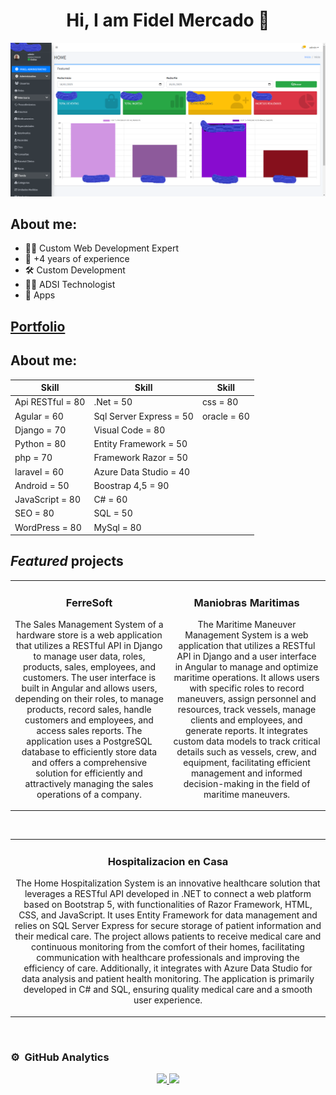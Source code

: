 <div align="center">
<h1  align="center">Hi, I am Fidel Mercado 👋</h1>
<img src="https://github.com/fimercadog/fidel-mercado/blob/gh-pages/img/sistema_de_informacion.png">
</div>
<!--
**fimercadog/fimercadog** is a ✨ _special_ ✨ repository because its `README.md` (this file) appears on your GitHub profile.
-->
<h2> About me: </h2> 

- 👨‍💻 Custom Web Development Expert
- 💼 +4 years of experience  
- 🛠️ Custom Development 
- 👨‍💻 ADSI Technologist 
- 📱 Apps

<h2><a href="https://fimercadog.github.io/fidel-mercado/">Portfolio</a></h2> 


<h2> About me: </h2> 

| Skill                 | Skill                       | Skill                       |
|-----------------------|-----------------------------|-----------------------------|
| Api RESTful   = 80    | .Net                 = 50   | css                 = 80    |
| Agular        = 60    | Sql Server Express   = 50   | oracle               = 60   |
| Django        = 70    | Visual Code          = 80   |
| Python        = 80    | Entity Framework     = 50   |
| php           = 70    | Framework Razor      = 50   |
| laravel       = 60    | Azure Data Studio    = 40   |
| Android       = 50    | Boostrap 4,5         = 90   |
| JavaScript    = 80    | C#                   = 60   |
| SEO           = 80    | SQL                  = 50   |
| WordPress     = 80    | MySql                = 80   |


## *Featured* projects
<table>
<tr>
<td width="50%">
<h3 align="center">FerreSoft</h3>
<div align="center">
<!--<a href="https://github.com/fimercadog/ferreteria_ferretic_backend" target="_blank"><img src="" width="400" alt="ferreteria_ferretic_backend"></a>
<p>
<!--<a href="https://github.com/fimercadog/ferreteria_ferretic_backend" target="_blank">
<img src="https://img.shields.io/badge/CODE-ff9?style=for-the-badge&logo=github&logoColor=black">
</a>
<!-- <a href="https://youtu.be/vJapzH_46a8" target="_blank">
<img src="https://img.shields.io/badge/-Youtube-green?style=for-the-badge&color=fbfc40">
</a> 
</p>-->
<p>
The Sales Management System of a hardware store is a web application that utilizes a RESTful API in Django to manage user data, roles, products, sales, employees, and customers. The user interface is built in Angular and allows users, depending on their roles, to manage products, record sales, handle customers and employees, and access sales reports. The application uses a PostgreSQL database to efficiently store data and offers a comprehensive solution for efficiently and attractively managing the sales operations of a company. 
</p>
</div>                                                                         
</td>
<td width="50%">
<h3 align="center">Maniobras Maritimas</h3>
<div align="center">                                       
<!-- <a href="https://github.com/juanseb7/projectops_backend" target="_blank"><img src="" width="400" alt="Maniobras Maritimas"></a> 
<br>
<p>
<!--<a href="https://github.com/juanseb7/projectops_backend" target="_blank">
<img src="https://img.shields.io/badge/CODE-80ffaa?style=for-the-badge&logo=github&logoColor=black">
</a>
<!-- <a href="https://youtu.be/hhhSMXi0R3E" target="_blank">
<img src="https://img.shields.io/badge/-Youtube-green?style=for-the-badge&color=3fFD7f">
</a> -->
</p>
</p>
The Maritime Maneuver Management System is a web application that utilizes a RESTful API in Django and a user interface in Angular to manage and optimize maritime operations. It allows users with specific roles to record maneuvers, assign personnel and resources, track vessels, manage clients and employees, and generate reports. It integrates custom data models to track critical details such as vessels, crew, and equipment, facilitating efficient management and informed decision-making in the field of maritime maneuvers.
</p>
</div>                                                             
</table>                                                                                 
</div>
<br>

<table>
<tr>
<td width="100%">
<h3 align="center">Hospitalizacion en Casa</h3>
<div align="center">
<!-- <a href="https://github.com/fimercadog/Hospitalizacion-en-casa" target="_blank"><img src="" width="400" alt="Hospitalizacion-en-casa"></a> -->
<p>
<a href="https://github.com/fimercadog/Hospitalizacion-en-casa" target="_blank">
<!-- <img src="https://img.shields.io/badge/CODE-ff9?style=for-the-badge&logo=github&logoColor=black"> -->
</a>
<!-- <a href="https://youtu.be/UaR7GSNACsM" target="_blank">
<img src="https://img.shields.io/badge/-Youtube-green?style=for-the-badge&color=fbfc40">
</a> -->
</p>
<p>
  
The Home Hospitalization System is an innovative healthcare solution that leverages a RESTful API developed in .NET to connect a web platform based on Bootstrap 5, with functionalities of Razor Framework, HTML, CSS, and JavaScript. It uses Entity Framework for data management and relies on SQL Server Express for secure storage of patient information and their medical care. The project allows patients to receive medical care and continuous monitoring from the comfort of their homes, facilitating communication with healthcare professionals and improving the efficiency of care. Additionally, it integrates with Azure Data Studio for data analysis and patient health monitoring. The application is primarily developed in C# and SQL, ensuring quality medical care and a smooth user experience.

</p>
</div>
                                                                                      
</td>                                                    
</table>                                                                                 
</div>
<br>

 ### ⚙️ &nbsp;GitHub Analytics 

 <p align="center">
<a href="https://github.com/ArisGuimera">
  <img height="180em" src="https://github-readme-stats-eight-theta.vercel.app/api?username=fimercadog&show_icons=true&theme=algolia&include_all_commits=true&count_private=true"/>
  <img height="180em" src="https://github-readme-stats-eight-theta.vercel.app/api/top-langs/?username=fimercadog&layout=compact&langs_count=8&theme=algolia"/>
</a>
</p>

